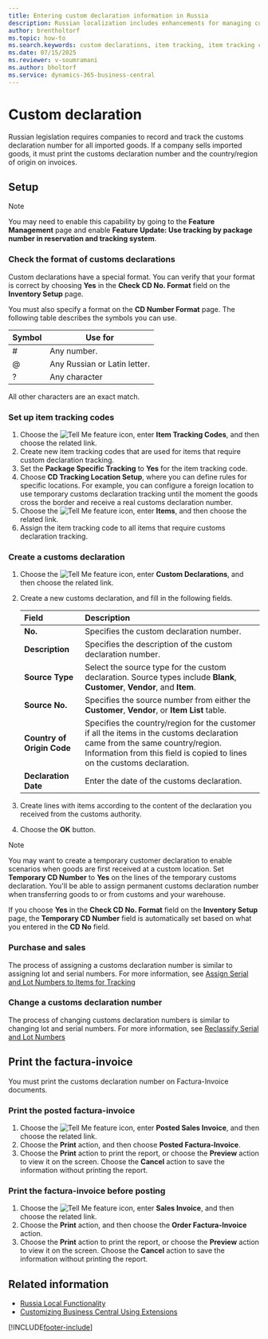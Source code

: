```yaml
---
title: Entering custom declaration information in Russia
description: Russian localization includes enhancements for managing customs declarations, enabling tracking, and printing of declaration numbers for imported goods.
author: brentholtorf
ms.topic: how-to
ms.search.keywords: custom declarations, item tracking, item tracking codes, Russia
ms.date: 07/15/2025
ms.reviewer: v-soumramani
ms.author: bholtorf
ms.service: dynamics-365-business-central
---
```


# Custom declaration
Russian legislation requires companies to record and track the customs declaration number for all imported goods. If a company sells imported goods, it must print the customs declaration number and the country/region of origin on invoices.

## Setup

> [!NOTE]
> You may need to enable this capability by going to the **Feature Management** page and enable **Feature Update: Use tracking by package number in reservation and tracking system**.

### Check the format of customs declarations

Custom declarations have a special format. You can verify that your format is correct by choosing **Yes** in the **Check CD No. Format** field on the **Inventory Setup** page.

You must also specify a format on the **CD Number Format** page. The following table describes the symbols you can use.

|Symbol  |Use for|
|---------|---------|
|#|Any number.|
|@|Any Russian or Latin letter.|
|?|Any character|

All other characters are an exact match.

### Set up item tracking codes

1. Choose the ![Tell Me feature](../../media/ui-search/search_small.png "Tell me what you want to do") icon, enter **Item Tracking Codes**, and then choose the related link.
1. Create new item tracking codes that are used for items that require custom declaration tracking.
1. Set the **Package Specific Tracking** to **Yes** for the item tracking code.
1. Choose **CD Tracking Location Setup**, where you can define rules for specific locations. For example, you can configure a foreign location to use temporary customs declaration tracking until the moment the goods cross the border and receive a real customs declaration number.
1. Choose the ![Tell Me feature](../../media/ui-search/search_small.png "Tell me what you want to do") icon, enter **Items**, and then choose the related link.
1. Assign the item tracking code to all items that require customs declaration tracking.

<!-- 
> [!NOTE]
> Unlike the Serial or Lot number specific tracking, you can add CD specific tracking to items that have open transactions.
-->

### Create a customs declaration

1. Choose the ![Tell Me feature](../../media/ui-search/search_small.png "Tell me what you want to do") icon, enter **Custom Declarations**, and then choose the related link.
1. Create a new customs declaration, and fill in the following fields.

   | Field | Description |
   |:-|:-|
   | **No.** | Specifies the custom declaration number. |
   | **Description** | Specifies the description of the custom declaration number. |
   | **Source Type** | Select the source type for the custom declaration. Source types include **Blank**, **Customer**, **Vendor**, and **Item**. |
   | **Source No.** | Specifies the source number from either the **Customer**, **Vendor**, or **Item List** table. |
   | **Country of Origin Code** | Specifies the country/region for the customer if all the items in the customs declaration came from the same country/region. Information from this field is copied to lines on the customs declaration. |
   | **Declaration Date** | Enter the date of the customs declaration. |

1. Create lines with items according to the content of the declaration you received from the customs authority.
1. Choose the **OK** button.

> [!NOTE]
> You may want to create a temporary customer declaration to enable scenarios when goods are first received at a custom location. Set **Temporary CD Number** to **Yes** on the lines of the temporary customs declaration. You'll be able to assign permanent customs declaration number when transferring goods to or from customs and your warehouse.
>
> If you choose **Yes** in the **Check CD No. Format** field on the **Inventory Setup** page, the **Temporary CD Number** field is automatically set based on what you entered in the **CD No** field.

### Purchase and sales

The process of assigning a customs declaration number is similar to assigning lot and serial numbers. For more information, see [Assign Serial and Lot Numbers to Items for Tracking](../../inventory-how-work-item-tracking.md#to-assign-serial-or-lot-numbers-during-an-inbound-transaction)

### Change a customs declaration number

The process of changing customs declaration numbers is similar to changing lot and serial numbers. For more information, see [Reclassify Serial and Lot Numbers](../../inventory-how-work-item-tracking.md#to-reclassify-serial-or-lot-numbers)

## Print the factura-invoice

You must print the customs declaration number on Factura-Invoice documents.

### Print the posted factura-invoice

1. Choose the ![Tell Me feature](../../media/ui-search/search_small.png "Tell me what you want to do") icon, enter **Posted Sales Invoice**, and then choose the related link.
1. Choose the **Print** action, and then choose **Posted Factura-Invoice**.
1. Choose the **Print** action to print the report, or choose the **Preview** action to view it on the screen. Choose the **Cancel** action to save the information without printing the report.

### Print the factura-invoice before posting

1. Choose the ![ Tell Me feature](../../media/ui-search/search_small.png "Tell me what you want to do") icon, enter **Sales Invoice**, and then choose the related link.
1. Choose the **Print** action, and then choose the **Order Factura-Invoice** action.
1. Choose the **Print** action to print the report, or choose the **Preview** action to view it on the screen. Choose the **Cancel** action to save the information without printing the report.

## Related information

- [Russia Local Functionality](russia-local-functionality.md)  
- [Customizing Business Central Using Extensions](../../ui-extensions.md)  

[!INCLUDE[footer-include](../../includes/footer-banner.md)]
